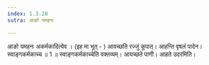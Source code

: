 ```yaml
---
index: 1.3.28
sutra: आङो यमहनः

---
```

आङो यमहनः अकर्मकादित्येव । (इह मा भूत्  - ) आयच्छति रज्जुं कूपात्। आहन्ति वृषलं पादेन। स्वाङ्गकर्मकाच्च ॥ 1 ॥ स्वाङ्गकर्मकाच्चेति वक्तव्यम्। आयच्छते पाणी। आहते उदरमिति।